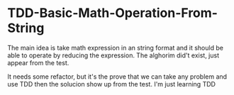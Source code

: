 # TDD-Basic-Math-Operation-From-String
The main idea is take math expression in an string format and it should be able to operate by reducing the expression. The alghorim did't exist, just appear from the test. 

It needs some refactor, but it's the prove that we can take any problem and use TDD then the solucion show up from the test. I'm just learning TDD
